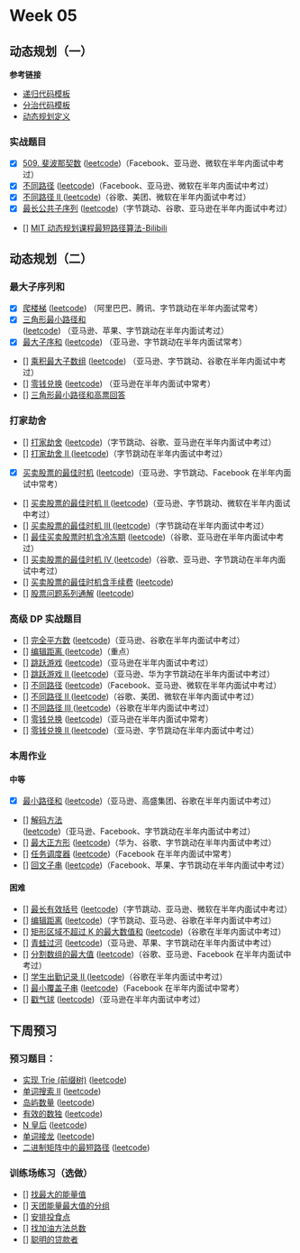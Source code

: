 # Week 05

## 动态规划（一） 

**参考链接**

* [递归代码模板](../Week_03/code/template-recursion.md)
* [分治代码模板](../Week_03/code/template-divide-and-conquer.md)
* [动态规划定义](code/Dynamic-programming-Wikipedia.htm)


### 实战题目

* [x] [509. 斐波那契数](code/509-fibonacci-number.md) ([leetcode](https://leetcode-cn.com/problems/fibonacci-number/))（Facebook、亚马逊、微软在半年内面试中考过）
* [x] [不同路径](code/62-unique-paths.md) ([leetcode](https://leetcode-cn.com/problems/unique-paths/))（Facebook、亚马逊、微软在半年内面试中考过）
* [x] [不同路径 II ](code/63-unique-paths-ii.md) ([leetcode](https://leetcode-cn.com/problems/unique-paths-ii/))（谷歌、美团、微软在半年内面试中考过）
* [x] [最长公共子序列](code/1143-longest-common-subsequence.md) ([leetcode](https://leetcode-cn.com/problems/longest-common-subsequence/))（字节跳动、谷歌、亚马逊在半年内面试中考过）
* [] [MIT 动态规划课程最短路径算法-Bilibili](https://www.bilibili.com/video/av53233912?from=search&seid=2847395688604491997) 

## 动态规划（二） 

### 最大子序列和

* [x] [爬楼梯](../1p1d/day00-climbing-stairs.md) ([leetcode](https://leetcode-cn.com/problems/climbing-stairs/description/)) （阿里巴巴、腾讯、字节跳动在半年内面试常考）
* [x] [三角形最小路径和]() ([leetcode](https://leetcode-cn.com/problems/triangle/description/)) （亚马逊、苹果、字节跳动在半年内面试考过）
* [x] [最大子序和](code/53-maximum-subarray.md) ([leetcode](https://leetcode-cn.com/problems/maximum-subarray/)) （亚马逊、字节跳动在半年内面试常考）
* [] [乘积最大子数组]() ([leetcode](https://leetcode-cn.com/problems/maximum-product-subarray/description/)) （亚马逊、字节跳动、谷歌在半年内面试中考过）
* [] [零钱兑换]() ([leetcode](https://leetcode-cn.com/problems/coin-change/description/)) （亚马逊在半年内面试中常考）
* [] [三角形最小路径和高票回答](https://leetcode.com/problems/triangle/discuss/38735/Python-easy-to-understand-solutions-(top-down-bottom-up))

### 打家劫舍

* [] [打家劫舍]() ([leetcode]())（字节跳动、谷歌、亚马逊在半年内面试中考过）
* [] [打家劫舍 II ]() ([leetcode]())（字节跳动在半年内面试中考过）
* [x] [买卖股票的最佳时机](code/121-best-time-to-buy-and-sell-stock.md) ([leetcode](https://leetcode-cn.com/problems/best-time-to-buy-and-sell-stock/))（亚马逊、字节跳动、Facebook 在半年内面试中常考）
* [] [买卖股票的最佳时机 II ]() ([leetcode]())（亚马逊、字节跳动、微软在半年内面试中考过）
* [] [买卖股票的最佳时机 III ]() ([leetcode]())（字节跳动在半年内面试中考过）
* [] [最佳买卖股票时机含冷冻期]() ([leetcode]())（谷歌、亚马逊在半年内面试中考过）
* [] [买卖股票的最佳时机 IV ]() ([leetcode]())（谷歌、亚马逊、字节跳动在半年内面试中考过）
* [] [买卖股票的最佳时机含手续费]() ([leetcode]())
* [] [股票问题系列通解]() ([leetcode]())

### 高级 DP 实战题目

* [] [完全平方数]() ([leetcode]())（亚马逊、谷歌在半年内面试中考过）
* [] [编辑距离 ]() ([leetcode]())（重点）
* [] [跳跃游戏]() ([leetcode]())（亚马逊在半年内面试中考过）
* [] [跳跃游戏 II ]() ([leetcode]())（亚马逊、华为字节跳动在半年内面试中考过）
* [] [不同路径]() ([leetcode]())（Facebook、亚马逊、微软在半年内面试中考过）
* [] [不同路径 II ]() ([leetcode]())（谷歌、美团、微软在半年内面试中考过）
* [] [不同路径 III ]() ([leetcode]())（谷歌在半年内面试中考过）
* [] [零钱兑换]() ([leetcode]())（亚马逊在半年内面试中常考）
* [] [零钱兑换 II ]() ([leetcode]())（亚马逊、字节跳动在半年内面试中考过）


### 本周作业


#### 中等

* [x] [最小路径和](code/64-minimum-path-sum.md) ([leetcode](https://leetcode-cn.com/problems/minimum-path-sum/))（亚马逊、高盛集团、谷歌在半年内面试中考过）
* [] [解码方法]() ([leetcode]())（亚马逊、Facebook、字节跳动在半年内面试中考过）
* [] [最大正方形]() ([leetcode]())（华为、谷歌、字节跳动在半年内面试中考过）
* [] [任务调度器]() ([leetcode]())（Facebook 在半年内面试中常考）
* [] [回文子串]() ([leetcode]())（Facebook、苹果、字节跳动在半年内面试中考过）

#### 困难

* [] [最长有效括号]() ([leetcode]())（字节跳动、亚马逊、微软在半年内面试中考过）
* [] [编辑距离]() ([leetcode]())（字节跳动、亚马逊、谷歌在半年内面试中考过）
* [] [矩形区域不超过 K 的最大数值和]() ([leetcode]())（谷歌在半年内面试中考过）
* [] [青蛙过河]() ([leetcode]())（亚马逊、苹果、字节跳动在半年内面试中考过）
* [] [分割数组的最大值]() ([leetcode]())（谷歌、亚马逊、Facebook 在半年内面试中考过）
* [] [学生出勤记录 II ]() ([leetcode]())（谷歌在半年内面试中考过）
* [] [最小覆盖子串]() ([leetcode]())（Facebook 在半年内面试中常考）
* [] [戳气球]() ([leetcode]())（亚马逊在半年内面试中考过）




## 下周预习

### 预习题目：

* [实现 Trie (前缀树)]() ([leetcode]())
* [单词搜索 II]() ([leetcode]())
* [岛屿数量]() ([leetcode]())
* [有效的数独]() ([leetcode]())
* [N 皇后]() ([leetcode]())
* [单词接龙]() ([leetcode]())
* [二进制矩阵中的最短路径]() ([leetcode]())




### 训练场练习（选做）

* [] [找最大的能量值]()
* [] [天团能量最大值的分组]()
* [] [安排投食点]()
* [] [找加油方法总数]()
* [] [聪明的贷款者]()

